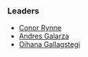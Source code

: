 ### Leaders

* [Conor Rynne](mailto:conor.rynne@owasp.org)
* [Andres Galarza](mailto:andres.galarza@owasp.org)
* [Oihana Gallagstegi](oihana.gallagstegi@owasp.org)
